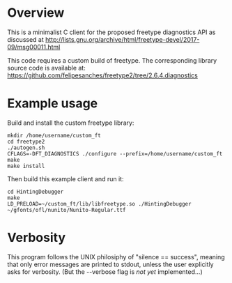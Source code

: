 # Overview
This is a minimalist C client for the proposed freetype diagnostics API as discussed at http://lists.gnu.org/archive/html/freetype-devel/2017-09/msg00011.html

This code requires a custom build of freetype. The corresponding library source code is available at:
https://github.com/felipesanches/freetype2/tree/2.6.4.diagnostics

# Example usage

Build and install the custom freetype library:

    mkdir /home/username/custom_ft
    cd freetype2
    ./autogen.sh
    CFLAGS=-DFT_DIAGNOSTICS ./configure --prefix=/home/username/custom_ft
    make
    make install

Then build this example client and run it:

    cd HintingDebugger
    make
    LD_PRELOAD=~/custom_ft/lib/libfreetype.so ./HintingDebugger ~/gfonts/ofl/nunito/Nunito-Regular.ttf

# Verbosity

This program follows the UNIX philosiphy of "silence == success", meaning that only error messages are printed to stdout, unless the user explicitly asks for verbosity. (But the --verbose flag is *not yet* implemented...)
